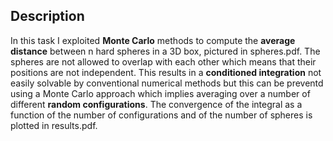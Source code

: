 ## Description

In this task I exploited **Monte Carlo** methods to compute the **average distance** between n hard spheres in a 3D box, pictured in spheres.pdf. The spheres are not allowed to overlap with each other which means that their positions are not independent. This results in a **conditioned integration** not easily solvable by conventional numerical methods but this can be preventd using a Monte Carlo approach which implies averaging over a number of different **random configurations**. The convergence of the integral as a function of the number of configurations and of the number of spheres is plotted in results.pdf.
